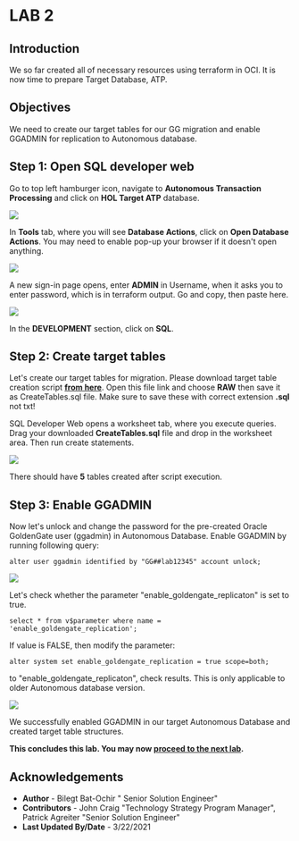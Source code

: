 # LAB 2

## Introduction

We so far created all of necessary resources using terraform in OCI. It is now time to prepare Target Database, ATP. 

## Objectives

We need to create our target tables for our GG migration and enable GGADMIN for replication to Autonomous database.

## **Step 1**: Open SQL developer web 

Go to top left hamburger icon, navigate to **Autonomous Transaction Processing** and click on **HOL Target ATP** database.

![](/files/2.atp.PNG)

In **Tools** tab, where you will see **Database Actions**, click on **Open Database Actions**. You may need to enable pop-up your browser if it doesn't open anything.

![](/files/2.atp_1.PNG)

A new sign-in page opens, enter **ADMIN** in Username, when it asks you to enter password, which is in terraform output. Go and copy, then paste here.

![](/files/sql_dev_1.png)

In the **DEVELOPMENT** section, click on **SQL**. 


## **Step 2**: Create target tables

Let's create our target tables for migration. Please download target table creation script **[from here](./files/CreateTables.sql)**.  Open this file link and choose **RAW** then save it as CreateTables.sql file. Make sure to save these with correct extension **.sql** not txt!

SQL Developer Web opens a worksheet tab, where you execute queries. Drag your downloaded **CreateTables.sql** file and drop in the worksheet area. Then run create statements.

![](/files/sql_dev_2.png)

There should have **5** tables created after script execution.


## **Step 3**: Enable GGADMIN 

Now let's unlock and change the password for the pre-created Oracle GoldenGate user (ggadmin) in Autonomous Database.
Enable GGADMIN by running following query:

```
alter user ggadmin identified by "GG##lab12345" account unlock;
```

![](/files/sql_dev_3.png)

Let's check whether the parameter "enable_goldengate_replicaton" is set to true. 
```
select * from v$parameter where name = 'enable_goldengate_replication';
``` 

If value is FALSE, then modify the parameter:

```
alter system set enable_goldengate_replication = true scope=both;
``` 
to "enable_goldengate_replicaton", check results. This is only applicable to older Autonomous database version.

![](/files/sql_dev_4.png)

We successfully enabled GGADMIN in our target Autonomous Database and created target table structures. 

**This concludes this lab. You may now [proceed to the next lab](#next).**

## Acknowledgements

* **Author** - Bilegt Bat-Ochir " Senior Solution Engineer"
* **Contributors** - John Craig "Technology Strategy Program Manager", Patrick Agreiter "Senior Solution Engineer"
* **Last Updated By/Date** - 3/22/2021